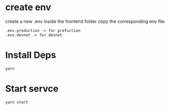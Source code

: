 # create env
create a new .env inside the frontend folder
copy the corresponding env file 
```
.env.production -> for profuction
.env.devnet -> for devnet
```

# Install Deps
```
yarn
```

# Start servce
```
yarn start
```